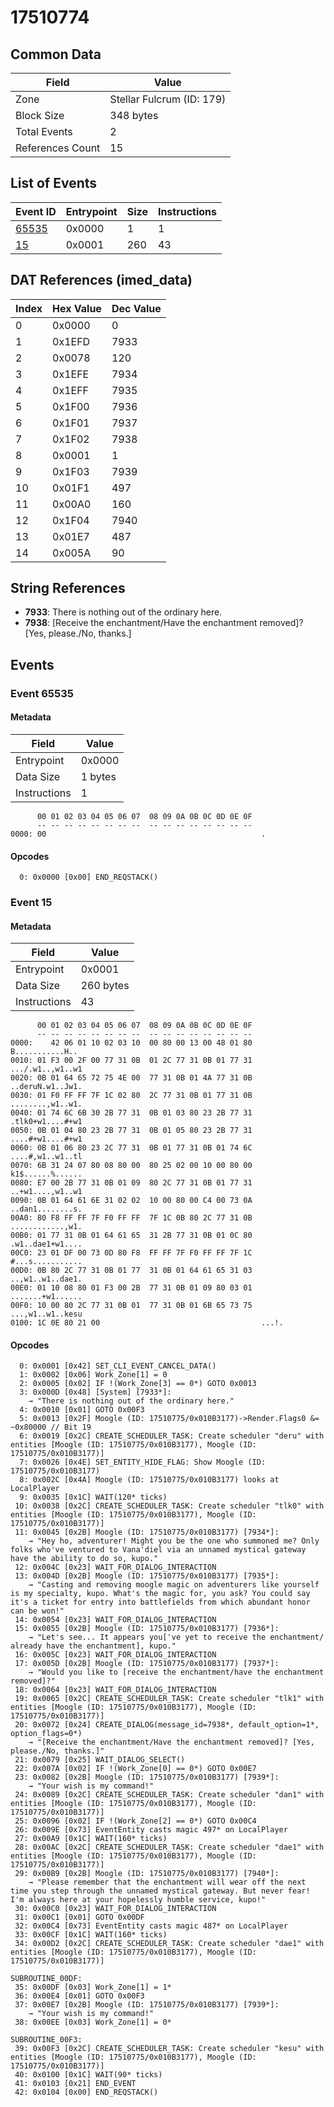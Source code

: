 # 17510774

## Common Data

| Field            | Value                     |
|------------------|---------------------------|
| Zone             | Stellar Fulcrum (ID: 179) |
| Block Size       | 348 bytes                 |
| Total Events     | 2                         |
| References Count | 15                        |

## List of Events

| Event ID              | Entrypoint   |   Size |   Instructions |
|-----------------------|--------------|--------|----------------|
| [65535](#event-65535) | 0x0000       |      1 |              1 |
| [15](#event-15)       | 0x0001       |    260 |             43 |

## DAT References (imed_data)

|   Index | Hex Value   |   Dec Value |
|---------|-------------|-------------|
|       0 | 0x0000      |           0 |
|       1 | 0x1EFD      |        7933 |
|       2 | 0x0078      |         120 |
|       3 | 0x1EFE      |        7934 |
|       4 | 0x1EFF      |        7935 |
|       5 | 0x1F00      |        7936 |
|       6 | 0x1F01      |        7937 |
|       7 | 0x1F02      |        7938 |
|       8 | 0x0001      |           1 |
|       9 | 0x1F03      |        7939 |
|      10 | 0x01F1      |         497 |
|      11 | 0x00A0      |         160 |
|      12 | 0x1F04      |        7940 |
|      13 | 0x01E7      |         487 |
|      14 | 0x005A      |          90 |

## String References

- **7933**: There is nothing out of the ordinary here.
- **7938**: [Receive the enchantment/Have the enchantment removed]? [Yes, please./No, thanks.]

## Events

### Event 65535

#### Metadata

| Field        | Value   |
|--------------|---------|
| Entrypoint   | 0x0000  |
| Data Size    | 1 bytes |
| Instructions | 1       |

```
      00 01 02 03 04 05 06 07  08 09 0A 0B 0C 0D 0E 0F
      -- -- -- -- -- -- -- --  -- -- -- -- -- -- -- --
0000: 00                                                .               
```

#### Opcodes

```
  0: 0x0000 [0x00] END_REQSTACK()
```

### Event 15

#### Metadata

| Field        | Value     |
|--------------|-----------|
| Entrypoint   | 0x0001    |
| Data Size    | 260 bytes |
| Instructions | 43        |

```
      00 01 02 03 04 05 06 07  08 09 0A 0B 0C 0D 0E 0F
      -- -- -- -- -- -- -- --  -- -- -- -- -- -- -- --
0000:    42 06 01 10 02 03 10  00 80 00 13 00 48 01 80   B...........H..
0010: 01 F3 00 2F 00 77 31 0B  01 2C 77 31 0B 01 77 31  .../.w1..,w1..w1
0020: 0B 01 64 65 72 75 4E 00  77 31 0B 01 4A 77 31 0B  ..deruN.w1..Jw1.
0030: 01 F0 FF FF 7F 1C 02 80  2C 77 31 0B 01 77 31 0B  ........,w1..w1.
0040: 01 74 6C 6B 30 2B 77 31  0B 01 03 80 23 2B 77 31  .tlk0+w1....#+w1
0050: 0B 01 04 80 23 2B 77 31  0B 01 05 80 23 2B 77 31  ....#+w1....#+w1
0060: 0B 01 06 80 23 2C 77 31  0B 01 77 31 0B 01 74 6C  ....#,w1..w1..tl
0070: 6B 31 24 07 80 08 80 00  80 25 02 00 10 00 80 00  k1$......%......
0080: E7 00 2B 77 31 0B 01 09  80 2C 77 31 0B 01 77 31  ..+w1....,w1..w1
0090: 0B 01 64 61 6E 31 02 02  10 00 80 00 C4 00 73 0A  ..dan1........s.
00A0: 80 F8 FF FF 7F F0 FF FF  7F 1C 0B 80 2C 77 31 0B  ............,w1.
00B0: 01 77 31 0B 01 64 61 65  31 2B 77 31 0B 01 0C 80  .w1..dae1+w1....
00C0: 23 01 DF 00 73 0D 80 F8  FF FF 7F F0 FF FF 7F 1C  #...s...........
00D0: 0B 80 2C 77 31 0B 01 77  31 0B 01 64 61 65 31 03  ..,w1..w1..dae1.
00E0: 01 10 08 80 01 F3 00 2B  77 31 0B 01 09 80 03 01  .......+w1......
00F0: 10 00 80 2C 77 31 0B 01  77 31 0B 01 6B 65 73 75  ...,w1..w1..kesu
0100: 1C 0E 80 21 00                                    ...!.           
```

#### Opcodes

```
  0: 0x0001 [0x42] SET_CLI_EVENT_CANCEL_DATA()
  1: 0x0002 [0x06] Work_Zone[1] = 0
  2: 0x0005 [0x02] IF !(Work_Zone[3] == 0*) GOTO 0x0013
  3: 0x000D [0x48] [System] [7933*]:
    → "There is nothing out of the ordinary here."
  4: 0x0010 [0x01] GOTO 0x00F3
  5: 0x0013 [0x2F] Moogle (ID: 17510775/0x010B3177)->Render.Flags0 &= ~0x80000 // Bit 19
  6: 0x0019 [0x2C] CREATE_SCHEDULER_TASK: Create scheduler "deru" with entities [Moogle (ID: 17510775/0x010B3177), Moogle (ID: 17510775/0x010B3177)]
  7: 0x0026 [0x4E] SET_ENTITY_HIDE_FLAG: Show Moogle (ID: 17510775/0x010B3177)
  8: 0x002C [0x4A] Moogle (ID: 17510775/0x010B3177) looks at LocalPlayer
  9: 0x0035 [0x1C] WAIT(120* ticks)
 10: 0x0038 [0x2C] CREATE_SCHEDULER_TASK: Create scheduler "tlk0" with entities [Moogle (ID: 17510775/0x010B3177), Moogle (ID: 17510775/0x010B3177)]
 11: 0x0045 [0x2B] Moogle (ID: 17510775/0x010B3177) [7934*]:
    → "Hey ho, adventurer! Might you be the one who summoned me? Only folks who've ventured to Vana'diel via an unnamed mystical gateway have the ability to do so, kupo."
 12: 0x004C [0x23] WAIT_FOR_DIALOG_INTERACTION
 13: 0x004D [0x2B] Moogle (ID: 17510775/0x010B3177) [7935*]:
    → "Casting and removing moogle magic on adventurers like yourself is my specialty, kupo. What's the magic for, you ask? You could say it's a ticket for entry into battlefields from which abundant honor can be won!"
 14: 0x0054 [0x23] WAIT_FOR_DIALOG_INTERACTION
 15: 0x0055 [0x2B] Moogle (ID: 17510775/0x010B3177) [7936*]:
    → "Let's see... It appears you['ve yet to receive the enchantment/ already have the enchantment], kupo."
 16: 0x005C [0x23] WAIT_FOR_DIALOG_INTERACTION
 17: 0x005D [0x2B] Moogle (ID: 17510775/0x010B3177) [7937*]:
    → "Would you like to [receive the enchantment/have the enchantment removed]?"
 18: 0x0064 [0x23] WAIT_FOR_DIALOG_INTERACTION
 19: 0x0065 [0x2C] CREATE_SCHEDULER_TASK: Create scheduler "tlk1" with entities [Moogle (ID: 17510775/0x010B3177), Moogle (ID: 17510775/0x010B3177)]
 20: 0x0072 [0x24] CREATE_DIALOG(message_id=7938*, default_option=1*, option_flags=0*)
    → "[Receive the enchantment/Have the enchantment removed]? [Yes, please./No, thanks.]"
 21: 0x0079 [0x25] WAIT_DIALOG_SELECT()
 22: 0x007A [0x02] IF !(Work_Zone[0] == 0*) GOTO 0x00E7
 23: 0x0082 [0x2B] Moogle (ID: 17510775/0x010B3177) [7939*]:
    → "Your wish is my command!"
 24: 0x0089 [0x2C] CREATE_SCHEDULER_TASK: Create scheduler "dan1" with entities [Moogle (ID: 17510775/0x010B3177), Moogle (ID: 17510775/0x010B3177)]
 25: 0x0096 [0x02] IF !(Work_Zone[2] == 0*) GOTO 0x00C4
 26: 0x009E [0x73] EventEntity casts magic 497* on LocalPlayer
 27: 0x00A9 [0x1C] WAIT(160* ticks)
 28: 0x00AC [0x2C] CREATE_SCHEDULER_TASK: Create scheduler "dae1" with entities [Moogle (ID: 17510775/0x010B3177), Moogle (ID: 17510775/0x010B3177)]
 29: 0x00B9 [0x2B] Moogle (ID: 17510775/0x010B3177) [7940*]:
    → "Please remember that the enchantment will wear off the next time you step through the unnamed mystical gateway. But never fear! I'm always here at your hopelessly humble service, kupo!"
 30: 0x00C0 [0x23] WAIT_FOR_DIALOG_INTERACTION
 31: 0x00C1 [0x01] GOTO 0x00DF
 32: 0x00C4 [0x73] EventEntity casts magic 487* on LocalPlayer
 33: 0x00CF [0x1C] WAIT(160* ticks)
 34: 0x00D2 [0x2C] CREATE_SCHEDULER_TASK: Create scheduler "dae1" with entities [Moogle (ID: 17510775/0x010B3177), Moogle (ID: 17510775/0x010B3177)]

SUBROUTINE_00DF:
 35: 0x00DF [0x03] Work_Zone[1] = 1*
 36: 0x00E4 [0x01] GOTO 0x00F3
 37: 0x00E7 [0x2B] Moogle (ID: 17510775/0x010B3177) [7939*]:
    → "Your wish is my command!"
 38: 0x00EE [0x03] Work_Zone[1] = 0*

SUBROUTINE_00F3:
 39: 0x00F3 [0x2C] CREATE_SCHEDULER_TASK: Create scheduler "kesu" with entities [Moogle (ID: 17510775/0x010B3177), Moogle (ID: 17510775/0x010B3177)]
 40: 0x0100 [0x1C] WAIT(90* ticks)
 41: 0x0103 [0x21] END_EVENT
 42: 0x0104 [0x00] END_REQSTACK()
```
